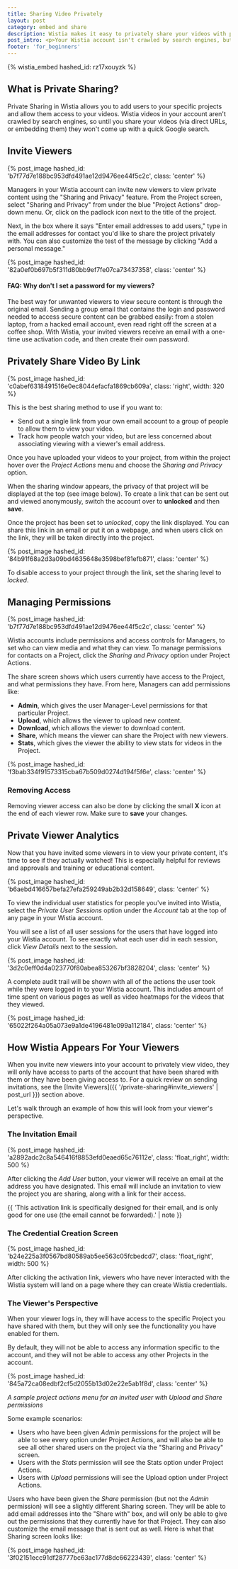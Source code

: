 ```yaml
---
title: Sharing Video Privately
layout: post
category: embed and share
description: Wistia makes it easy to privately share your videos with people right within the Wistia app. Invite people to your account via email, and track how they watch in a secure environment.
post_intro: <p>Your Wistia account isn't crawled by search engines, but you might not always want to embed your videos in order to share them. That's where Wistia's Private Sharing functionality comes in. Wistia allows you to invite users to your account, lets you assign permissions to each viewer (or groups of viewers), and monitor their viewing activity.</p><p>Private sharing is right for you if you want to:</p><ul><li>Review and approve content before it goes live</li><li>Share instructional videos with your team</li><li>Create internal content that contains sensitive information</li><li>Charge your customers to view content in a secure environment</li>
footer: 'for_beginners'
---
```


{% wistia_embed hashed_id: rz17xouyzk %}

## What is Private Sharing?

Private Sharing in Wistia allows you to add users to your specific projects and
allow them access to your videos. Wistia videos in your account aren't crawled
by search engines, so until you share your videos (via direct URLs, or embedding
them) they won't come up with a quick Google search.

## Invite Viewers

{% post_image hashed_id: 'b7f77d7e188bc953dfd491ae12d9476ee44f5c2c', class: 'center' %}

Managers in your Wistia account can invite new viewers to view private content
using the "Sharing and Privacy" feature.  From the Project screen, select
"Sharing and Privacy" from under the blue "Project Actions" drop-down menu. Or,
click on the padlock icon next to the title of the project.

Next, in the box where it says "Enter email addresses to add users," type in the email addresses for contact you'd like to share the project privately with. You can also customize the test of the message by clicking "Add a personal message."

{% post_image hashed_id: '82a0ef0b697b5f311d80bb9ef7fe07ca73437358', class: 'center' %}


<div class="faq">
<h4><i class="icon-search"></i> FAQ: Why don't I set a password for my viewers?</h4>

<p>The best way for unwanted viewers to view secure content is through the original email.  Sending a group email that contains the login and password needed to access secure content can be grabbed easily: from a stolen laptop, from a hacked email account, even read right off the screen at a coffee shop.  With Wistia, your invited viewers receive an email with a one-time use activation code, and then create their own password.</p>
</div>

## Privately Share Video By Link

{% post_image hashed_id: 'c0abef6318491516e0ec8044efacfa1869cb609a', class: 'right', width: 320 %}

This is the best sharing method to use if you want to:

* Send out a single link from your own email account to a group of people to allow
  them to view your video.
* Track how people watch your video, but are less concerned about associating
  viewing with a viewer's email address.

Once you have uploaded your videos to your project, from within the project
hover over the *Project Actions* menu and choose the *Sharing and Privacy*
option.

When the sharing window appears, the privacy of that project will be
displayed at the top (see image below). To create a link that can be sent out
and viewed anonymously, switch the account over to **unlocked** and then
**save**.  

Once the project has been set to *unlocked*, copy the link displayed. You can
share this link in an email or put it on a webpage, and when users click on the
link, they will be taken directly into the project.

{% post_image hashed_id: '84b91f68a2d3a09bd4635648e3598bef81efb871', class: 'center' %}

To disable access to your project through the link, set the sharing level to
*locked*.

## Managing Permissions

{% post_image hashed_id: 'b7f77d7e188bc953dfd491ae12d9476ee44f5c2c', class: 'center' %}

Wistia accounts include permissions and access controls for Managers, to set
who can view media and what they can view.  To manage permissions for contacts
on a Project, click the *Sharing and Privacy* option under Project Actions.

The share screen shows which users currently have access to the Project, and what permissions they have.  From here, Managers can add permissions like:

*  **Admin**, which gives the user Manager-Level permissions for that
   particular Project.
*  **Upload**, which allows the viewer to upload new content.
*  **Download**, which allows the viewer to download content.
*  **Share**, which means the viewer can share the Project with new viewers.
*  **Stats**, which gives the viewer the ability to view stats for videos in the Project.

{% post_image hashed_id: 'f3bab334f91573315cba67b509d0274d194f5f6e', class: 'center' %}

### Removing Access

Removing viewer access can also be done by clicking the small **X** icon at the
end of each viewer row. Make sure to **save** your changes.

## Private Viewer Analytics

Now that you have invited some viewers in to view your private content, it's
time to see if they actually watched!  This is especially helpful for reviews
and approvals and training or educational content.

{% post_image hashed_id: 'b6aebd416657befa27efa259249ab2b32d158649', class: 'center' %}

To view the individual user statistics for people you've invited into Wistia,
select the *Private User Sessions* option under the *Account* tab at the top of any page
in your Wistia account.

You will see a list of all user sessions for the users that have logged into
your Wistia account.  To see exactly what each user did in each session, click
*View Details* next to the session.

{% post_image hashed_id: '3d2c0eff0d4a023770f80abea853267bf3828204', class: 'center' %}

A complete audit trail will be shown with all of the actions the user took
while they were logged in to your Wistia account.  This includes amount of time
spent on various pages as well as video heatmaps for the videos that they
viewed.

{% post_image hashed_id: '65022f264a05a073e9a1de4196481e099a112184', class: 'center' %}

## How Wistia Appears For Your Viewers

When you invite new viewers into your account to privately view video, they
will only have access to parts of the account that have been shared with them
or they have been giving access to. For a quick review on sending
invitations, see the [Invite Viewers]({{ '/private-sharing#invite_viewers' | post_url }}) section above.

Let's walk through an example of how this will look from your viewer's perspective.


### The Invitation Email

{% post_image hashed_id: 'a2892adc2c8a546416f8853efd0eaed65c76112e', class: 'float_right', width: 500 %}

After clicking the *Add User* button, your viewer will receive an email at the
address you have designated.  This email will include an invitation to view the
project you are sharing, along with a link for their access.

{{ 'This activation link is specifically designed for their email, and is only good for one use (the email cannot be forwarded).' | note }}



### The Credential Creation Screen

{% post_image hashed_id: 'b24e225a3f0567bd80589ab5ee563c05fcbedcd7', class: 'float_right', width: 500 %}

After clicking the activation link, viewers who have never interacted with the
Wistia system will land on a page where they can create Wistia credentials.  


### The Viewer's Perspective

When your viewer logs in, they will have access to the specific Project you have shared with
them, but they will only see the functionality you have enabled for them.

By default, they will not be able to access any information specific to the
account, and they will not be able to access any other Projects in the
account.

{% post_image hashed_id: '845a72ca08edbf2cf5d2055b13d02e22e5ab1f8d', class: 'center' %}

*A sample project actions menu for an invited user with Upload and Share permissions*

Some example scenarios:

* Users who have been given *Admin* permissions for the project will be able
  to see every option under Project Actions, and will also be able to see all
  other shared users on the project via the "Sharing and Privacy" screen.
* Users with the *Stats* permission will see the Stats option under
  Project Actions.
* Users with *Upload* permissions will see the Upload option under Project
  Actions.

Users who have been given the *Share* permission (but not the *Admin*
permission) will see a slightly different Sharing screen. They will be able to
add email addresses into the "Share with" box, and will only be able to give
out the permissions that they currently have for that Project. They can also
customize the email message that is sent out as well. Here is what that Sharing
screen looks like:

{% post_image hashed_id: '3f02151ecc91df28777bc63ac177d8dc66223439', class: 'center' %}

